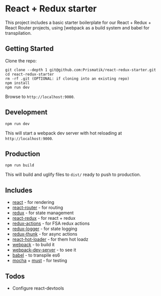 # React + Redux starter

This project includes a basic starter boilerplate for our React + Redux +
React Router projects, using [webpack as a build system and babel for
transpilation.

## Getting Started

Clone the repo:

```
git clone --depth 1 git@github.com:Prismatik/react-redux-starter.git
cd react-redux-starter
rm -rf .git (OPTIONAL: if cloning into an existing repo)
npm install
npm run dev
```

Browse to `http://localhost:9000`.

## Development

```
npm run dev
```

This will start a webpack dev server with hot reloading at
`http://localhost:9000`.

## Production

```
npm run build
```

This will build and uglify files to `dist/` ready to push to production.

## Includes

* [react](https://github.com/facebook/react) - for rendering
* [react-router](https://github.com/reactjs/react-router) - for routing
* [redux](https://github.com/reactjs/redux) - for state management
* [react-redux](https://github.com/reactjs/react-redux) - for react + redux
* [redux-actions](https://github.com/acdlite/redux-actions) - for FSA redux actions
* [redux-logger](https://github.com/theaqua/redux-logger) - for state logging
* [redux-thunk](https://github.com/gaearon/redux-thunk) - for async actions
* [react-hot-loader](https://github.com/gaearon/react-hot-loader) - for them hot loadz
* [webpack](https://github.com/webpack/webpack) - to build it
* [webpack-dev-server](https://github.com/webpack/webpack-dev-server) - to see it
* [babel](https://github.com/babel/babel) - to transpile es6
* [mocha](https://github.com/mochajs/mocha) + [must](https://github.com/moll/js-must) - for testing

## Todos

* Configure react-devtools
